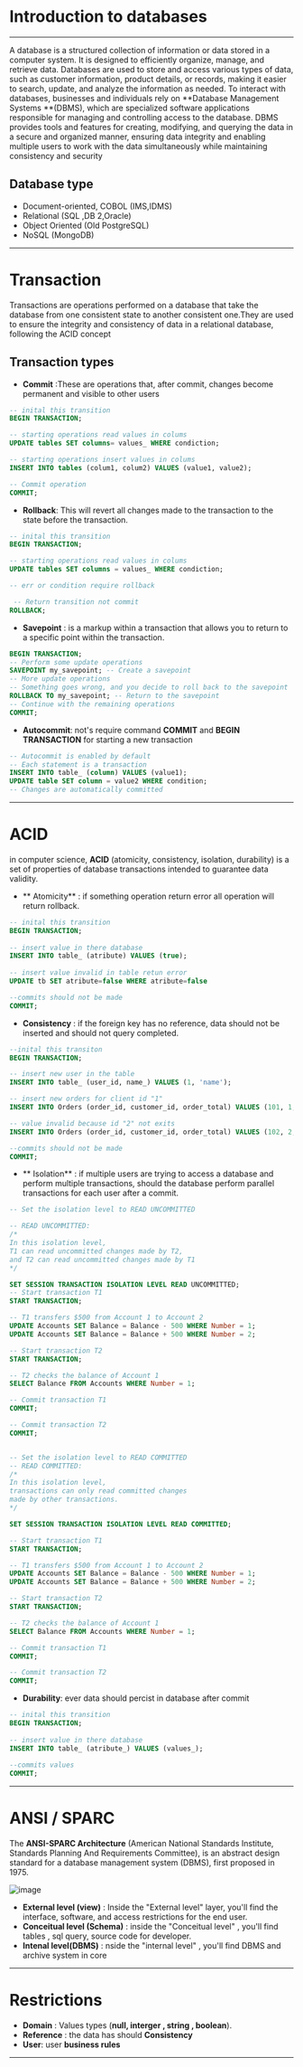  
 # Introduction to databases
 ***
A database is a structured collection of information or data stored in a computer system. It is designed to efficiently organize, manage, and retrieve data. Databases are used to store and access various types of data, such as customer information, product details, or records, making it easier to search, update, and analyze the information as needed. To interact with databases, businesses and individuals rely on **Database Management Systems **(DBMS), which are specialized software applications responsible for managing and controlling access to the database. DBMS provides tools and features for creating, modifying, and querying the data in a secure and organized manner, ensuring data integrity and enabling multiple users to work with the data simultaneously while maintaining consistency and security

 ## Database type

- Document-oriented, COBOL (IMS,IDMS)
- Relational (SQL ,DB 2,Oracle)
- Object Oriented (Old PostgreSQL)
- NoSQL (MongoDB)

***
# Transaction

Transactions are operations performed on a database that take the database from one consistent state to another consistent one.They are used to ensure the integrity and consistency of data in a relational database, following the ACID concept 
## Transaction types

- **Commit** :These are operations that, after commit, changes become permanent and visible to other users

```sql
-- inital this transition
BEGIN TRANSACTION; 

-- starting operations read values in colums
UPDATE tables SET columns= values_ WHERE condiction;

-- starting operations insert values in colums
INSERT INTO tables (colum1, colum2) VALUES (value1, value2);

-- Commit operation
COMMIT;

```

- **Rollback**: This will revert all changes made to the transaction to the state before the transaction.

```sql
-- inital this transition
BEGIN TRANSACTION;

-- starting operations read values in colums
UPDATE tables SET columns = values_ WHERE condiction;

-- err or condition require rollback

 -- Return transition not commit
ROLLBACK;

```

- **Savepoint** : is a markup within a transaction that allows you to return to a specific point within the transaction.

```sql
BEGIN TRANSACTION;
-- Perform some update operations
SAVEPOINT my_savepoint; -- Create a savepoint
-- More update operations
-- Something goes wrong, and you decide to roll back to the savepoint
ROLLBACK TO my_savepoint; -- Return to the savepoint
-- Continue with the remaining operations
COMMIT;

```

- **Autocommit**: not's  require command  **COMMIT** and  **BEGIN TRANSACTION** for starting a new transaction 

```sql
-- Autocommit is enabled by default
-- Each statement is a transaction
INSERT INTO table_ (column) VALUES (value1);
UPDATE table SET column = value2 WHERE condition;
-- Changes are automatically committed

```


***
 
 # ACID
 
 in computer science, **ACID** (atomicity, consistency, isolation, durability) is a set of properties of database transactions intended to guarantee data validity.
 
- ** Atomicity** : if something operation return error all operation will return rollback.

```sql
-- inital this transition
BEGIN TRANSACTION;
 
-- insert value in there database
INSERT INTO table_ (atribute) VALUES (true);
  
-- insert value invalid in table retun error
UPDATE tb SET atribute=false WHERE atribute=false

--commits should not be made
COMMIT;
````

-  **Consistency** : if the foreign key has no reference, data should not be inserted and should not query completed.

``` sql 
--inital this transiton
BEGIN TRANSACTION;

-- insert new user in the table
INSERT INTO table_ (user_id, name_) VALUES (1, 'name');

-- insert new orders for client id "1"
INSERT INTO Orders (order_id, customer_id, order_total) VALUES (101, 1, 500.00);

-- value invalid because id "2" not exits
INSERT INTO Orders (order_id, customer_id, order_total) VALUES (102, 2, 300.00);

--commits should not be made
COMMIT;
```
 
- ** Isolation** : if multiple users are trying to access a database and perform multiple transactions, should the database perform parallel transactions for each user after a commit.

```sql
-- Set the isolation level to READ UNCOMMITTED

-- READ UNCOMMITTED: 
/* 
In this isolation level, 
T1 can read uncommitted changes made by T2,
and T2 can read uncommitted changes made by T1
*/

SET SESSION TRANSACTION ISOLATION LEVEL READ UNCOMMITTED;
-- Start transaction T1
START TRANSACTION;

-- T1 transfers $500 from Account 1 to Account 2
UPDATE Accounts SET Balance = Balance - 500 WHERE Number = 1;
UPDATE Accounts SET Balance = Balance + 500 WHERE Number = 2;

-- Start transaction T2
START TRANSACTION;

-- T2 checks the balance of Account 1
SELECT Balance FROM Accounts WHERE Number = 1;

-- Commit transaction T1
COMMIT;

-- Commit transaction T2
COMMIT;
```

```sql

-- Set the isolation level to READ COMMITTED
-- READ COMMITTED: 
/* 
In this isolation level,
transactions can only read committed changes 
made by other transactions. 
*/

SET SESSION TRANSACTION ISOLATION LEVEL READ COMMITTED;

-- Start transaction T1
START TRANSACTION;

-- T1 transfers $500 from Account 1 to Account 2
UPDATE Accounts SET Balance = Balance - 500 WHERE Number = 1;
UPDATE Accounts SET Balance = Balance + 500 WHERE Number = 2;

-- Start transaction T2
START TRANSACTION;

-- T2 checks the balance of Account 1
SELECT Balance FROM Accounts WHERE Number = 1;

-- Commit transaction T1
COMMIT;

-- Commit transaction T2
COMMIT;
```

- **Durability**:  ever data should percist in database after commit
 
```sql
-- inital this transition
BEGIN TRANSACTION;
 
-- insert value in there database
INSERT INTO table_ (atribute_) VALUES (values_);
  
--commits values
COMMIT;
```

***

# ANSI / SPARC

The **ANSI-SPARC Architecture** (American National Standards Institute, Standards Planning And Requirements Committee), is an abstract design standard for a database management system (DBMS), first proposed in 1975.



![image](./ANSI-SPARC_DB_model.jpg)
- **External level (view)** :  Inside the "External level"  layer, you'll find the interface, software, and access restrictions for the end user.
- **Conceitual level (Schema)** : inside the "Conceitual level" , you'll find tables , sql query, source code  for developer.
- **Intenal level(DBMS)** : nside the "internal level" , you'll find DBMS and archive system in core
***

# Restrictions

- **Domain** : Values types (**null, interger , string , boolean**).
- **Reference** :  the data has should **Consistency**
- **User**: user **business rules**
***
